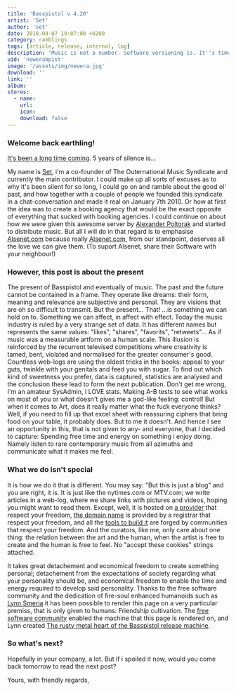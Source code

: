 ```yaml
---
title: 'Basspistol v 4.20'
artist: 'Set'
author: 'set'
date: 2018-09-07 19:07:00 +0200
category: ramblings
tags: [article, release, internal, log]
description: 'Music is not a number. Software versioning is. It''s time to bringing back cultural diversity to the interwebs. '
uid: 'newerabpist'
image: '/assets/img/newera.jpg'
download: ''
link: ''
album: 
stores:
  - name:
    url: 
    icon: 
    download: false
---
```

### Welcome back earthling!

[It's been a long time coming](https://youtu.be/OhSNpX18eLo?ref=TheOuternationalMusicSyndicateWasHere "Hijack - Back To Brixton"). 5 years of silence is... 

My name is [Set](https://set.hallstrom.ch?ref=TheOuternationalMusicSyndicateWasHere "Set's Website"), i'm a co-founder of The Outernational Music Syndicate and currently the main contributor. I could make up all sorts of excuses as to why it's been silent for so long, I could go on and ramble about the good ol' past, and how together with a couple of people we founded this syndicate in a chat-conversation and made it real on January 7th 2010. Or how at first the idea was to create a booking agency that would be the exact opposite of everything that sucked with booking agencies. I could continue on about how we were given this awesome server by [Alexander Poltorak](http://alsenet.com?ref=TheOuternationalMusicSyndicateWasHere "Alsenet.com") and started to distribute music. But all I will do in that regard is to emphasise [Alsenet.com](http://alsenet.com?ref=TheOuternationalMusicSyndicateWasHere "Alsenet.com") because really [Alsenet.com](http://alsenet.com?ref=TheOuternationalMusicSyndicateWasHere "Alsenet.com"), from our standpoint, deserves all the love we can give them. (To suport Alsenet, share their Software with your neighbour!)

### However, this post is about the present

The present of Basspistol and eventually of music. The past and the future cannot be contained in a frame. They operate like dreams: their form, meaning and relevance are subjective and personal. They are visions that are oh so difficult to transmit. But the present... That! ...is something we can hold on to. Something we can affect, in affect with effect. Today the music industry is ruled by a very strange set of data. It has different names but represents the same values: "likes", "shares", "favorits", "retweets"... As if music was a measurable artform on a human scale. This illusion is reinforced by the recurrent televised competitions where creativity is tamed, bent, violated and normalised for the greater consumer's good. Countless web-logs are using the oldest tricks in the books: appeal to your guts, twinkle with your genitals and feed you with sugar. To find out which kind of sweetness you prefer, data is captured, statistics are analysed and the conclusion these lead to form the next publication. Don't get me wrong, I'm an amateur SysAdmin, I LOVE stats. Making A-B tests to see what works on most of you or what doesn't gives me a god-like feeling: control! But when it comes to Art, does it really matter what the fuck everyone thinks? Well, if you need to fill up that excel sheet with reassuring ciphers that bring food on your table, it probably does. But to me it doesn't. And hence I see an opportunity in this, that is not given to any- and everyone, that I decided to capture: Spending free time and energy on something i enjoy doing. Namely listen to rare contemporary music from all azimuths and communicate what it makes me feel.

### What we do isn't special

It is how we do it that is different. You may say: "But this is just a blog" and you are right, it is. It is just like the nytimes.com or MTV.com; we write articles in a web-log, where we share links with pictures and videos, hoping you might want to read them. Except, well, it is hosted on [a provider](http://alsenet.com?ref=TheOuternationalMusicSyndicateWasHere "Alsetnet.com") that respect your freedom, [the domain name](https://www.gandi.net?ref=TheOuternationalMusicSyndicateWasHere) is provided by a registrar that respect your freedom, and all the [tools to build it](https://en.wikipedia.org/wiki/Open-source_model?ref=TheOuternationalMusicSyndicateWasHere "Open Source Software") are forged by communities that respect your freedom. And the curators, like me, only care about one thing: the relation between the art and the human, when the artist is free to create and the human is free to feel. No "accept these cookies" strings attached.

It takes great detachement and economical freedom to create something personal; detachement from the expectations of society regarding what your personality should be, and economical freedom to enable the time and energy required to develop said personality. Thanks to the free software community and the dedication of fire-soul enhanced humanoids such as [Lynn Smeria](https://github.com/aengl?ref=TheOuternationalMusicSyndicateWasHere "Lynn Smeria's Github") it has been possible to render this page on a very particular premiss, that is only given to humans: Friendship cultivation. The [free software community](https://www.fsf.org/?ref=TheOuternationalMusicSyndicateWasHere "Free Software Foundation") enabled the machine that this page is rendered on, and Lynn created [The rusty metal heart of the Basspistol release machine](https://github.com/aengl/publikator?ref=TheOuternationalMusicSyndicateWasHere "Git-Repo for Jekyll enabled Music Album publications"). 

### So what's next?

Hopefully in your company, a lot. But if i spoiled it now, would you come back tomorrow to read the next post?

Yours, with friendly regards,
